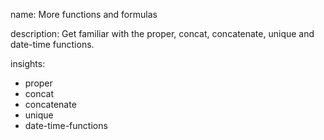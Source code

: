 name: More functions and formulas

description: Get familiar with the proper, concat, concatenate, unique and date-time functions.

insights:
  - proper
  - concat
  - concatenate
  - unique
  - date-time-functions